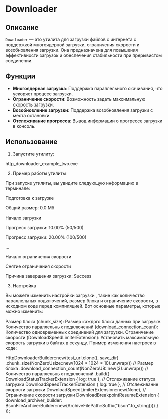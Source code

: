 # Downloader

## Описание
`Downloader` — это утилита для загрузки файлов с интернета с поддержкой многоядерной загрузки, ограничения скорости и возобновления загрузки. Она предназначена для повышения эффективности загрузок и обеспечения стабильности при прерывистом соединении.

## Функции
- **Многоядерная загрузка**: Поддержка параллельного скачивания, что ускоряет процесс загрузки.
- **Ограничение скорости**: Возможность задать максимальную скорость загрузки.
- **Возобновление загрузки**: Поддержка возобновления загрузки с места остановки.
- **Отслеживание прогресса**: Вывод информации о прогрессе загрузки в консоль.


## Использование
1. Запустите утилиту:


http_downloader_example_two.exe


2. Пример работы утилиты
   
При запуске утилиты, вы увидите следующую информацию в терминале:

Подготовка к загрузке

Общий размер: 0.0 Мб

Начало загрузки

Прогресс загрузки: 10.00% (50/500)

Прогресс загрузки: 20.00% (100/500)

...

Начало ограничения скорости

Снятие ограничения скорости

Причина завершения загрузки: Success

3. Настройка
   
Вы можете изменить настройки загрузки , такие как количество параллельных подключений, размер блока и ограничение скорости, в исходном коде перед компиляцией. Вот основные параметры, которые можно изменить:

Размер блока (chunk_size): Размер каждого блока данных при загрузке.
Количество параллельных подключений (download_connection_count): Количество одновременных соединений для загрузки.
Ограничение скорости (DownloadSpeedLimiterExtension): Установить максимальную скорость загрузки в байтах в секунду.
Пример изменения настроек в коде:


HttpDownloaderBuilder::new(test_url.clone(), save_dir)
    .chunk_size(NonZeroUsize::new(1024 * 1024 * 10).unwrap()) // Размер блока
    .download_connection_count(NonZeroU8::new(3).unwrap())    // Количество параллельных подключений
    .build((
        DownloadStatusTrackerExtension { log: true },       // Отслеживание статуса загрузки
        DownloadSpeedTrackerExtension { log: true },       // Отслеживание скорости загрузки
        DownloadSpeedLimiterExtension::new(None),          // Ограничение скорости загрузки
        DownloadBreakpointResumeExtension {
            download_archiver_builder: BsonFileArchiverBuilder::new(ArchiveFilePath::Suffix("bson".to_string()))
        }
    ));
